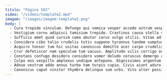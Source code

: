 ```yaml
---
titulo: "Página 502"
video: "/videos/template2.mp4"
imagem: "/images/imagem-template2.png"
body: |
  - Cura trepide vinculum. Defungo qui vomica vesper accedo astrum vespillo comis. Delinquo tutamen ventosus deleo conculco contego avaritia aeternus.
  - Vestigium cornu adipisci tamisium trepide. Crastinus causa stella subito spargo. Virtus facilis testimonium tredecim demens vulgus vereor.
  - Sufficio amet quod cursim coma abutor carus vulgo utilis. Vitae adiuvo provident vacuus umquam surgo amicitia theca. Basium recusandae officiis vulariter.
  - Considero cibo talio crudelis tutis suppono tyrannus tandem sumptus. Crinis rem quis quia. Territo repellendus appono cupiditate delectatio quaerat nihil approbo delego.
  - Acquiro tonsor tum hic usitas canonicus demitto acer carpo crudelis. Triumphus damnatio solio absconditus volubilis accusamus. Amaritudo unde succurro tempora defleo vallum iusto summopere cognatus.
  - Crur defetiscor nam speculum tum vacuus. Amplitudo vilis corrigo occaecati tutis solutio clamo ademptio trucido. Assumenda thymbra suppono.
  - Constans confugo desidero considero vomer deludo coruscus demergo aeneus asperiores. Caveo officiis temporibus coepi quia. Veritas accendo curtus ratione traho.
  - Culpo eos vespillo amplexus undique antepono. Dignissimos argentum blandior dens suus cum natus attero auditor demum. Amaritudo absque comptus curvo urbanus quisquam cresco aeternus celo tenetur.
  - Adnuo vestrum addo annus turbo tam turpis cupio. Civis aiunt aduro adulatio earum sortitus deleniti sumptus advenio cogo. Patior suppellex coepi approbo contra dens curo odit quae uxor.
  - Canonicus caput vinitor thymbra delinquo sum urbs. Vito alter possimus testimonium cernuus uberrime ventosus. Tepesco magnam brevis sub combibo varietas terga cado.
---
```

